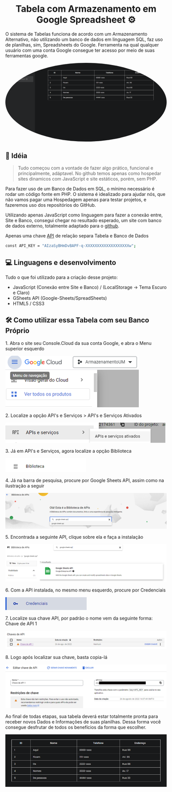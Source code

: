 <h1 align="center" id="title">Tabela com Armazenamento em Google Spreadsheet ⚙</h1>
<p id="description">O sistema de Tabelas funciona de acordo com um Armazenamento Alternativo, não utilizando um banco de dados em linguagem SQL, faz uso de planilhas, sim, Spreadsheets do Google. Ferramenta na qual qualquer usuário com uma conta Google consegue ter acesso por meio de suas ferramentas google.</p>

 <a url="#"><img src="https://github.com/henzofelici/Tabelas-com-Armazenamento-em-Google-Speadsheet/blob/main/tabela.png?raw=true" height="auto" width="auto" style="border-radius:50%"></a>

<h2>📀 Idéia</h2>

> Tudo começou com a vontade de fazer algo prático,
> funcional e principalmente, adáptavel. No github temos apenas como
> hospedar sites dinamicos com JavaScript e site estáticos, porém, sem PHP.

Para fazer uso de um Banco de Dados em SQL, o mínimo necessário é rodar um código fonte em PHP. O sistema é idealizado
para ajudar nós, que não vamos pagar uma Hospedagem apenas para testar projetos, e fazeremos uso dos repositórios do GitHub.

Utilizando apenas JavaScript como linguagem para fazer a conexão entre, Site e Banco, consegui chegar no resultado esperado, um site com banco de dados externo, totalmente adaptado para o [github](https://github.com/henzofelici/Tabelas-com-Armazenamento-em-Google-Speadsheet).

Apenas uma chave [API](https://console.cloud.google.com/) de relação separa Tabela e Banco de Dados
```bash
const API_KEY = "AIzaSyBHmDvBAPF-q-XXXXXXXXXXXXXXXXXXXw";
```

<h2>💻 Linguagens e desenvolvimento</h2>

Tudo o que foi utilizado para a criação desse projeto:

*   JavaScript (Conexão entre Site e Banco) / (LocalStorage -> Tema Escuro e Claro)
*   GSheets API (Google-Sheets/SpreadSheets)
*   HTML5 / CSS3

<h2>🛠️ Como utilizar essa Tabela com seu Banco Próprio</h2>

<p>1. Abra o site seu Console.Cloud da sua conta Google, e abra o Menu superior esquerdo</p>

![alt text](https://github.com/henzofelici/Tabelas-com-Armazenamento-em-Google-Speadsheet/blob/main/uso/parte1.png?raw=true)

<p>2. Localize a opção API's e Serviços > API's e Serviços Ativados</p>

![alt text](https://github.com/henzofelici/Tabelas-com-Armazenamento-em-Google-Speadsheet/blob/main/uso/parte2.png?raw=true)

<p>3. Já em API's e Serviços, agora localize a opção Biblioteca</p>

![alt text](https://github.com/henzofelici/Tabelas-com-Armazenamento-em-Google-Speadsheet/blob/main/uso/parte3.png?raw=true)

<p>4. Já na barra de pesquisa, procure por Google Sheets API, assim como na ilustração a seguir</p>

![alt text](https://github.com/henzofelici/Tabelas-com-Armazenamento-em-Google-Speadsheet/blob/main/uso/parte4.png?raw=true)

<p>5. Encontrada a seguinte API, clique sobre ela e faça a instalação</p>

![alt text](https://github.com/henzofelici/Tabelas-com-Armazenamento-em-Google-Speadsheet/blob/main/uso/parte5.png?raw=true)

<p>6. Com a API instalada, no mesmo menu esquerdo, procure por Credenciais</p>

![alt text](https://github.com/henzofelici/Tabelas-com-Armazenamento-em-Google-Speadsheet/blob/main/uso/parte6.png?raw=true)

<p>7. Localize sua chave API, por padrão o nome vem da seguinte forma: Chave de API 1</p>

![alt text](https://github.com/henzofelici/Tabelas-com-Armazenamento-em-Google-Speadsheet/blob/main/uso/parte7.png?raw=true)

<p>8. Logo após localizar sua chave, basta copia-lá</p>

![alt text](https://github.com/henzofelici/Tabelas-com-Armazenamento-em-Google-Speadsheet/blob/main/uso/parte8.png?raw=true)

Ao final de todas etapas, sua tabela deverá estar totalmente pronta para receber novos Dados e Informações de suas planilhas.
Dessa forma você consegue desfrutar de todos os benefícios da forma que escolher.

![alt text](https://github.com/henzofelici/Tabelas-com-Armazenamento-em-Google-Speadsheet/blob/main/tabeladados.png?raw=true)
